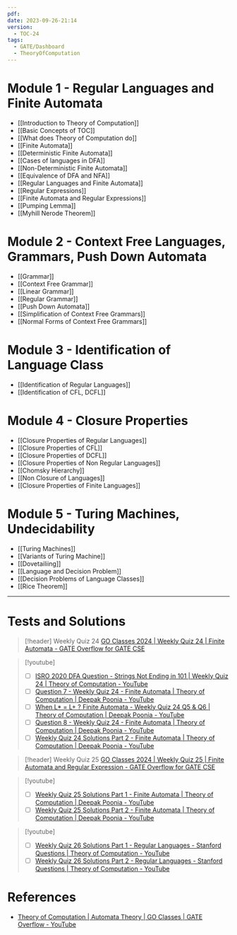 ```yaml
---
pdf: 
date: 2023-09-26-21:14
version:
  - TOC-24
tags:
  - GATE/Dashboard
  - TheoryOfComputation
---
```


# Module 1 - Regular Languages and Finite Automata

- [[Introduction to Theory of Computation]]
- [[Basic Concepts of TOC]]
- [[What does Theory of Computation do]]
- [[Finite Automata]]
- [[Deterministic Finite Automata]]
- [[Cases of languages in DFA]]
- [[Non-Deterministic Finite Automata]]
- [[Equivalence of DFA and NFA]]
- [[Regular Languages and Finite Automata]]
- [[Regular Expressions]]
- [[Finite Automata and Regular Expressions]] 
- [[Pumping Lemma]]
- [[Myhill Nerode Theorem]]

# Module 2 - Context Free Languages, Grammars, Push Down Automata

- [[Grammar]]
- [[Context Free Grammar]]
- [[Linear Grammar]]
- [[Regular Grammar]]
- [[Push Down Automata]]
- [[Simplification of Context Free Grammars]]
- [[Normal Forms of Context Free Grammars]]

# Module 3 - Identification of Language Class

- [[Identification of Regular Languages]]
- [[Identification of CFL, DCFL]]

# Module 4 - Closure Properties

- [[Closure Properties of Regular Languages]]
- [[Closure Properties of CFL]]
- [[Closure Properties of DCFL]]
- [[Closure Properties of Non Regular Languages]]
- [[Chomsky Hierarchy]]
- [[Non Closure of Languages]]
- [[Closure Properties of Finite Languages]]

# Module 5 - Turing Machines, Undecidability

- [[Turing Machines]]
- [[Variants of Turing Machine]]
- [[Dovetailiing]]
- [[Language and Decision Problem]]
- [[Decision Problems of Language Classes]]
- [[Rice Theorem]]


---
# Tests and Solutions

> [!header] Weekly Quiz 24
[GO Classes 2024 | Weekly Quiz 24 | Finite Automata - GATE Overflow for GATE CSE](https://gateoverflow.in/exam/509/go-classes-2024-weekly-quiz-24-finite-automata)

> [!youtube] 
> - [ ] [ISRO 2020 DFA Question - Strings Not Ending in 101 | Weekly Quiz 24 | Theory of Computation - YouTube](https://www.youtube.com/watch?v=VE71CxKb390)
> - [ ] [Question 7 - Weekly Quiz 24 - Finite Automata | Theory of Computation | Deepak Poonia - YouTube](https://www.youtube.com/watch?v=Eb-TQcMghO4&feature=youtu.be)
> - [ ] [When L\* = L+ ? Finite Automata - Weekly Quiz 24 Q5 & Q6 | Theory of Computation | Deepak Poonia - YouTube](https://www.youtube.com/watch?v=nwIl4PxE8C8)
> - [ ] [Question 8 - Weekly Quiz 24 - Finite Automata | Theory of Computation | Deepak Poonia - YouTube](https://www.youtube.com/watch?v=J82SopP9N1s)
> - [ ] [Weekly Quiz 24 Solutions Part 2 - Finite Automata | Theory of Computation | Deepak Poonia - YouTube](https://www.youtube.com/watch?v=zPIl_p2MiVY)
> 


> [!header] Weekly Quiz 25
> [GO Classes 2024 | Weekly Quiz 25 | Finite Automata and Regular Expression - GATE Overflow for GATE CSE](https://gateoverflow.in/exam/513/go-classes-2024-weekly-quiz-25-finite-automata-and-regular-expression)

> [!youtube] 
> - [ ] [Weekly Quiz 25 Solutions Part 1 - Finite Automata | Theory of Computation | Deepak Poonia - YouTube](https://www.youtube.com/watch?v=XF2ygVBjlTg)
> - [ ] [Weekly Quiz 25 Solutions Part 2 - Finite Automata | Theory of Computation | Deepak Poonia - YouTube](https://www.youtube.com/watch?v=ldychl4M6fE)


> [!youtube] 
> - [ ] [Weekly Quiz 26 Solutions Part 1 - Regular Languages - Stanford Questions | Theory of Computation - YouTube](https://www.youtube.com/watch?v=wvsijTYqVq0)
> - [ ] [Weekly Quiz 26 Solutions Part 2 - Regular Languages - Stanford Questions | Theory of Computation - YouTube](https://www.youtube.com/watch?v=1iEubMxkN8c)

# References
- [Theory of Computation | Automata Theory | GO Classes | GATE Overflow - YouTube](https://www.youtube.com/playlist?list=PLIPZ2_p3RNHhXeEdbXsi34ePvUjL8I-Q9)
